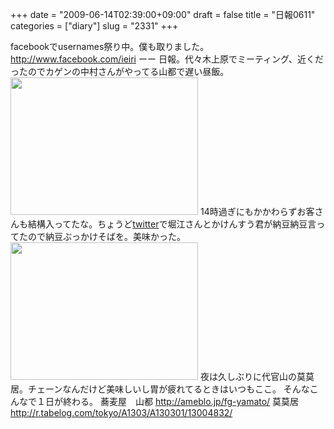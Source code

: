 +++
date = "2009-06-14T02:39:00+09:00"
draft = false
title = "日報0611"
categories = ["diary"]
slug = "2331"
+++

facebookでusernames祭り中。僕も取りました。
<a href="http://www.facebook.com/ieiri" target="_blank">http://www.facebook.com/ieiri</a>
ーー
日報。代々木上原でミーティング、近くだったのでカゲンの中村さんがやってる山都で遅い昼飯。
<a href="http://ieiriblog.img.jugem.jp/20090614_559892.jpg"><img src="http://ieiriblog.img.jugem.jp/20090614_559892_t.jpg" width="300" height="220" alt="" class="pict" /></a>
14時過ぎにもかかわらずお客さんも結構入ってたな。ちょうど<a href="http://twitter.com/hbkr" target="_blank">twitter</a>で堀江さんとかけんすう君が納豆納豆言ってたので納豆ぶっかけそばを。美味かった。
<a href="http://ieiriblog.img.jugem.jp/20090614_559893.jpg"><img src="http://ieiriblog.img.jugem.jp/20090614_559893_t.jpg" width="300" height="220" alt="" class="pict" /></a>
夜は久しぶりに代官山の莫莫居。チェーンなんだけど美味しいし胃が疲れてるときはいつもここ。
そんなこんなで１日が終わる。
蕎麦屋　山都
<a href="http://ameblo.jp/fg-yamato/" target="_blank">http://ameblo.jp/fg-yamato/</a>
莫莫居
<a href="http://r.tabelog.com/tokyo/A1303/A130301/13004832/" target="_blank">http://r.tabelog.com/tokyo/A1303/A130301/13004832/</a>
